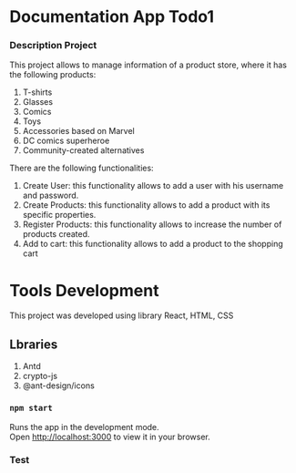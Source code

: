 # Documentation App Todo1

### Description Project
This project allows to manage information of a product store, where it has the following products: 
1) T-shirts
2) Glasses
3) Comics
4) Toys
5) Accessories based on Marvel
6) DC comics superheroe
7) Community-created alternatives

There are the following functionalities:
1) Create User: this functionality allows to add a user with his username and password.
2) Create Products: this functionality allows to add a product with its specific properties. 
3) Register Products: this functionality allows to increase the number of products created.
4) Add to cart: this functionality allows to add a product to the shopping cart

# Tools Development
This project was developed using library React, HTML, CSS

## Lbraries
1) Antd
2) crypto-js
3) @ant-design/icons

### `npm start`

Runs the app in the development mode.\
Open [http://localhost:3000](http://localhost:3000) to view it in your browser.

### Test



